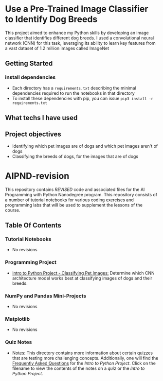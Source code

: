 # Use a Pre-Trained Image Classifier to Identify Dog Breeds

This project aimed to enhance my Python skills by developing an image classifier that identifies different dog breeds. 
I used a convolutional neural network (CNN) for this task, leveraging its ability to learn key features from a vast dataset of 1.2 million images called ImageNet

## Getting Started

### install dependencies

- Each directory has a `requirements.txt` describing the minimal dependencies required to run the notebooks in that directory
- To install these dependencies with pip, you can issue `pip3 install -r requirements.txt`

## What techs I have used



## Project objectives

- Identifying which pet images are of dogs and which pet images aren't of dogs
- Classifying the breeds of dogs, for the images that are of dogs
  














# AIPND-revision
This repository contains _REVISED_ code and associated files for the AI Programming with Python Nanodegree program. This repository consists of a number of tutorial notebooks for various coding exercises and programming labs that will be used to supplement the lessons of the course.

## Table Of Contents

### Tutorial Notebooks
* No revisions

### Programming Project
* [Intro to Python Project - Classifying Pet Images:](https://github.com/udacity/AIPND-revision/tree/master/intropyproject-classify-pet-images "Classifying Pet Images Project") Determine which CNN architecture model works best at classifying images of dogs and their breeds.

### NumPy and Pandas Mini-Projects
* No revisions 

### Matplotlib
* No revisions 

### Quiz Notes
* [Notes:](https://github.com/udacity/AIPND-revision/tree/master/notes "Notes") This directory contains more information about certain quizzes that are testing more challenging concepts. Additionally, one will find the [Frequently Asked Questions](https://github.com/udacity/AIPND-revision/blob/master/notes/project_intro-to-python.md) for the _Intro to Python Project_. Click on the filename to view the contents of the notes on a _quiz_ or the _Intro to Python Project_.
